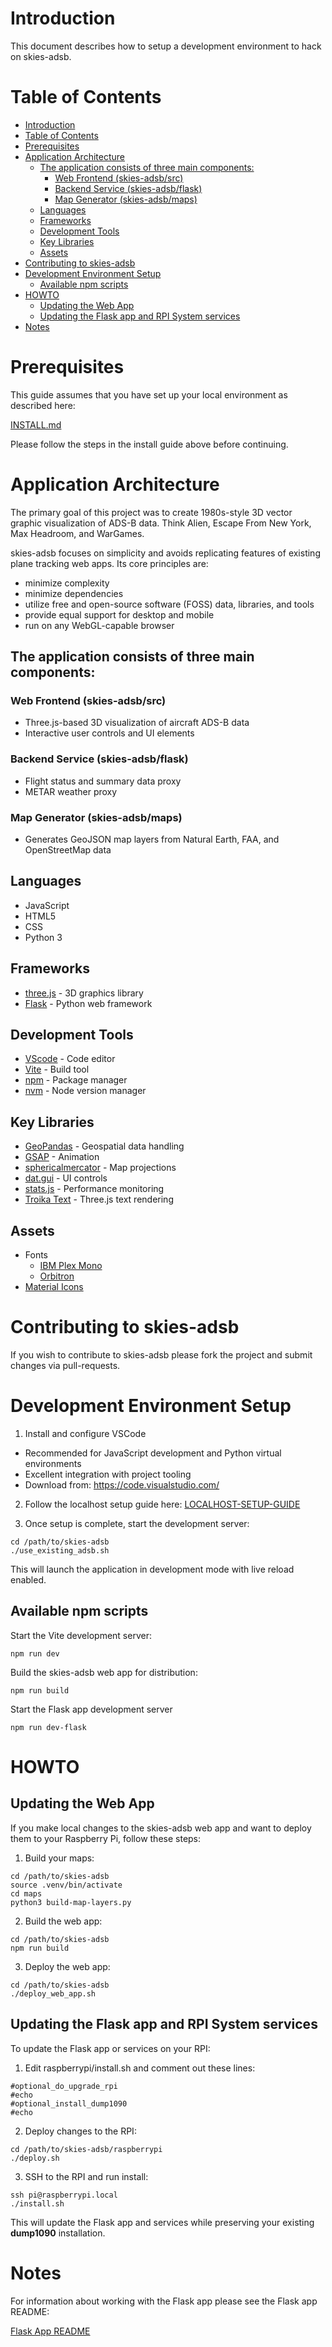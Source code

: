 # Introduction

This document describes how to setup a development environment to hack on skies-adsb.

# Table of Contents

- [Introduction](#introduction)
- [Table of Contents](#table-of-contents)
- [Prerequisites](#prerequisites)
- [Application Architecture](#application-architecture)
  - [The application consists of three main components:](#the-application-consists-of-three-main-components)
    - [Web Frontend (skies-adsb/src)](#web-frontend-skies-adsbsrc)
    - [Backend Service (skies-adsb/flask)](#backend-service-skies-adsbflask)
    - [Map Generator (skies-adsb/maps)](#map-generator-skies-adsbmaps)
  - [Languages](#languages)
  - [Frameworks](#frameworks)
  - [Development Tools](#development-tools)
  - [Key Libraries](#key-libraries)
  - [Assets](#assets)
- [Contributing to skies-adsb](#contributing-to-skies-adsb)
- [Development Environment Setup](#development-environment-setup)
  - [Available npm scripts](#available-npm-scripts)
- [HOWTO](#howto)
  - [Updating the Web App](#updating-the-web-app)
  - [Updating the Flask app and RPI System services](#updating-the-flask-app-and-rpi-system-services)
- [Notes](#notes)

# Prerequisites

This guide assumes that you have set up your local environment as described here:

[INSTALL.md](INSTALL.md)

Please follow the steps in the install guide above before continuing.

# Application Architecture

The primary goal of this project was to create 1980s-style 3D vector graphic visualization of ADS-B data. Think Alien, Escape From New York, Max Headroom, and WarGames.

skies-adsb focuses on simplicity and avoids replicating features of existing plane tracking web apps. Its core principles are:

- minimize complexity
- minimize dependencies
- utilize free and open-source software (FOSS) data, libraries, and tools
- provide equal support for desktop and mobile
- run on any WebGL-capable browser

## The application consists of three main components:

### Web Frontend (skies-adsb/src)

- Three.js-based 3D visualization of aircraft ADS-B data
- Interactive user controls and UI elements

### Backend Service (skies-adsb/flask)

- Flight status and summary data proxy
- METAR weather proxy

### Map Generator (skies-adsb/maps)

- Generates GeoJSON map layers from Natural Earth, FAA, and OpenStreetMap data

## Languages

- JavaScript
- HTML5
- CSS
- Python 3

## Frameworks

- [three.js](https://threejs.org/) - 3D graphics library
- [Flask](https://flask.palletsprojects.com/) - Python web framework

## Development Tools

- [VScode](https://code.visualstudio.com/) - Code editor
- [Vite](https://vite.dev/) - Build tool
- [npm](https://www.npmjs.com/) - Package manager
- [nvm](https://github.com/nvm-sh/nvm) - Node version manager

## Key Libraries

- [GeoPandas](https://geopandas.org/) - Geospatial data handling
- [GSAP](https://greensock.com/gsap/) - Animation
- [sphericalmercator](https://github.com/mapbox/sphericalmercator) - Map projections
- [dat.gui](https://github.com/dataarts/dat.gui) - UI controls
- [stats.js](https://github.com/mrdoob/stats.js/) - Performance monitoring
- [Troika Text](https://protectwise.github.io/troika/troika-three-text/) - Three.js text rendering

## Assets

- Fonts
  - [IBM Plex Mono](https://fonts.google.com/specimen/IBM+Plex+Mono)
  - [Orbitron](https://fonts.google.com/specimen/Orbitron)
- [Material Icons](https://fonts.google.com/icons)

# Contributing to skies-adsb

If you wish to contribute to skies-adsb please fork the project and submit changes via pull-requests.

# Development Environment Setup

1. Install and configure VSCode

- Recommended for JavaScript development and Python virtual environments
- Excellent integration with project tooling
- Download from: https://code.visualstudio.com/

2. Follow the localhost setup guide here: [LOCALHOST-SETUP-GUIDE](LOCALHOST-SETUP-GUIDE.md)

3. Once setup is complete, start the development server:

```shell
cd /path/to/skies-adsb
./use_existing_adsb.sh
```

This will launch the application in development mode with live reload enabled.

## Available npm scripts

Start the Vite development server:

```shell
npm run dev
```

Build the skies-adsb web app for distribution:

```shell
npm run build
```

Start the Flask app development server

```shell
npm run dev-flask
```

# HOWTO

## Updating the Web App

If you make local changes to the skies-adsb web app and want to deploy them to your Raspberry Pi, follow these steps:

1. Build your maps:

```shell
cd /path/to/skies-adsb
source .venv/bin/activate
cd maps
python3 build-map-layers.py
```

2. Build the web app:

```shell
cd /path/to/skies-adsb
npm run build
```

3. Deploy the web app:

```shell
cd /path/to/skies-adsb
./deploy_web_app.sh
```

## Updating the Flask app and RPI System services

To update the Flask app or services on your RPI:

1. Edit raspberrypi/install.sh and comment out these lines:

```shell
#optional_do_upgrade_rpi
#echo
#optional_install_dump1090
#echo
```

2. Deploy changes to the RPI:

```shell
cd /path/to/skies-adsb/raspberrypi
./deploy.sh
```

3. SSH to the RPI and run install:

```shell
ssh pi@raspberrypi.local
./install.sh
```

This will update the Flask app and services while preserving your existing **dump1090** installation.

# Notes

For information about working with the Flask app please see the Flask app README:

[Flask App README](/flask/README.md)
